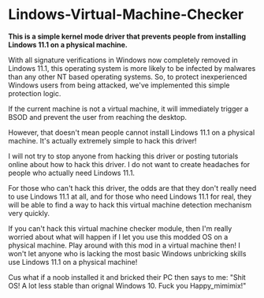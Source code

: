 # Lindows-Virtual-Machine-Checker
**This is a simple kernel mode driver that prevents people from installing Lindows 11.1 on a physical machine.**

With all signature verifications in Windows now completely removed in Lindows 11.1, this operating system is more likely to be infected by malwares than any other NT based operating systems. So, to protect inexperienced Windows users from being attacked, we've implemented this simple protection logic. 

If the current machine is not a virtual machine, it will immediately trigger a BSOD and prevent the user from reaching the desktop. 

However, that doesn't mean people cannot install Lindows 11.1 on a physical machine. It's actually extremely simple to hack this driver! 

I will not try to stop anyone from hacking this driver or posting tutorials online about how to hack this driver. I do not want to create headaches for people who actually need Lindows 11.1.

For those who can't hack this driver, the odds are that they don't really need to use Lindows 11.1 at all, and for those who need Lindows 11.1 for real, they will be able to find a way to hack this virtual machine detection mechanism very quickly. 

If you can't hack this virtual machine checker module, then I'm really worried about what will happen if I let you use this modded OS on a physical machine. 
Play around with this mod in a virtual machine then! I won't let anyone who is lacking the most basic Windows unbricking skills use Lindows 11.1 on a physical machine! 

Cus what if a noob installed it and bricked their PC then says to me: "Shit OS! A lot less stable than orignal Windows 10. Fuck you Happy_mimimix!"
